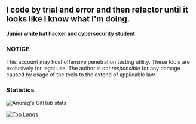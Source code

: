 ## I code by trial and error and then refactor until it looks like I know what I'm doing.</h3>

**Junior white hat hacker and cybersecurity student.**

### NOTICE

This account may host offensive penetration testing utility.
These tools are exclusively for legal use.
The author is *not responsible* for any damage caused by usage of the tools to the extend of applicable law.

### Statistics

![Anurag's GitHub stats](https://github-readme-stats.vercel.app/api?username=B1TC0R3&show_icons=true&theme=great-gatsby)


[![Top Langs](https://github-readme-stats.vercel.app/api/top-langs/?username=B1TC0R3&exclude_repo=dotfiles,WSem&layout=compact&theme=great-gatsby)](https://github.com/anuraghazra/github-readme-stats)
